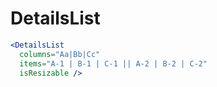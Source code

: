 # DetailsList
  
```jsx
<DetailsList 
  columns="Aa|Bb|Cc"
  items="A-1 | B-1 | C-1 || A-2 | B-2 | C-2"
  isResizable />
```
  
 